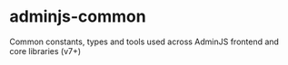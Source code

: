 # adminjs-common
Common constants, types and tools used across AdminJS frontend and core libraries (v7+)
